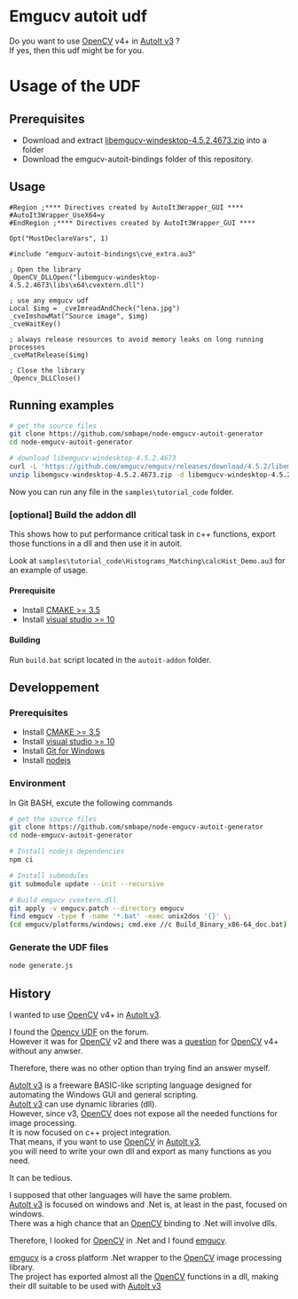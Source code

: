 # Emgucv autoit udf

Do you want to use [OpenCV](https://opencv.org/) v4+ in [AutoIt v3](https://www.autoitscript.com/) ?  
If yes, then this udf might be for you.

# Usage of the UDF

## Prerequisites

  - Download and extract [libemgucv-windesktop-4.5.2.4673.zip](https://github.com/emgucv/emgucv/releases/download/4.5.2/libemgucv-windesktop-4.5.2.4673.zip) into a folder
  - Download the emgucv-autoit-bindings folder of this repository.

## Usage

```autoit
#Region ;**** Directives created by AutoIt3Wrapper_GUI ****
#AutoIt3Wrapper_UseX64=y
#EndRegion ;**** Directives created by AutoIt3Wrapper_GUI ****

Opt("MustDeclareVars", 1)

#include "emgucv-autoit-bindings\cve_extra.au3"

; Open the library
_OpenCV_DLLOpen("libemgucv-windesktop-4.5.2.4673\libs\x64\cvextern.dll")

; use any emgucv udf
Local $img = _cveImreadAndCheck("lena.jpg")
_cveImshowMat("Source image", $img)
_cveWaitKey()

; always release resources to avoid memory leaks on long running processes
_cveMatRelease($img)

; Close the library
_Opencv_DLLClose()

```

## Running examples

```sh
# get the source files
git clone https://github.com/smbape/node-emgucv-autoit-generator
cd node-emgucv-autoit-generator

# download libemgucv-windesktop-4.5.2.4673 
curl -L 'https://github.com/emgucv/emgucv/releases/download/4.5.2/libemgucv-windesktop-4.5.2.4673.zip' -o libemgucv-windesktop-4.5.2.4673.zip
unzip libemgucv-windesktop-4.5.2.4673.zip -d libemgucv-windesktop-4.5.2.4673

```

Now you can run any file in the `samples\tutorial_code` folder.

### \[optional\] Build the addon dll

This shows how to put performance critical task in c++ functions, export those functions in a dll and then use it in autoit.

Look at `samples\tutorial_code\Histograms_Matching\calcHist_Demo.au3` for an example of usage.

#### Prerequisite

  - Install [CMAKE >= 3.5](https://cmake.org/download/)
  - Install [visual studio >= 10](https://visualstudio.microsoft.com/vs/community/)

#### Building

Run `build.bat` script located in the `autoit-addon` folder. 

## Developpement

### Prerequisites

  - Install [CMAKE >= 3.5](https://cmake.org/download/)
  - Install [visual studio >= 10](https://visualstudio.microsoft.com/vs/community/)
  - Install [Git for Windows](https://gitforwindows.org/)
  - Install [nodejs](https://nodejs.org/en/download/)

### Environment

In Git BASH, excute the following commands

```sh
# get the source files
git clone https://github.com/smbape/node-emgucv-autoit-generator
cd node-emgucv-autoit-generator

# Install nodejs dependencies
npm ci

# Install submodules
git submodule update --init --recursive

# Build emgucv cvextern.dll
git apply -v emgucv.patch --directory emgucv
find emgucv -type f -name '*.bat' -exec unix2dos '{}' \;
(cd emgucv/platforms/windows; cmd.exe //c Build_Binary_x86-64_doc.bat)
```

### Generate the UDF files

```sh
node generate.js
```

## History

I wanted to use [OpenCV](https://opencv.org/) v4+ in [AutoIt v3](https://www.autoitscript.com/).

I found the [Opencv UDF](https://www.autoitscript.com/forum/topic/160732-opencv-udf/) on the forum.  
However it was for [OpenCV](https://opencv.org/) v2 and there was a [question](https://www.autoitscript.com/forum/topic/160732-opencv-udf/?do=findComment&comment=1441185) for [OpenCV](https://opencv.org/) v4+ without any anwser.

Therefore, there was no other option than trying find an answer myself.

[AutoIt v3](https://www.autoitscript.com/) is a freeware BASIC-like scripting language designed for automating the Windows GUI and general scripting.  
[AutoIt v3](https://www.autoitscript.com/) can use dynamic libraries (dll).  
However, since v3, [OpenCV](https://opencv.org/) does not expose all the needed functions for image processing.  
It is now focused on c++ project integration.  
That means, if you want to use [OpenCV](https://opencv.org/) in [AutoIt v3](https://www.autoitscript.com/),   
you will need to write your own dll and export as many functions as you need.

It can be tedious.

I supposed that other languages will have the same problem.  
[AutoIt v3](https://www.autoitscript.com/) is focused on windows and .Net is, at least in the past, focused on windows.  
There was a high chance that an [OpenCV](https://opencv.org/) binding to .Net will involve dlls.

Therefore, I looked for [OpenCV](https://opencv.org/) in .Net and I found [emgucv](https://github.com/emgucv/emgucv).

[emgucv](https://github.com/emgucv/emgucv) is a cross platform .Net wrapper to the [OpenCV](https://opencv.org/) image processing library.  
The project has exported almost all the [OpenCV](https://opencv.org/) functions in a dll, making their dll suitable to be used with [AutoIt v3](https://www.autoitscript.com/)
